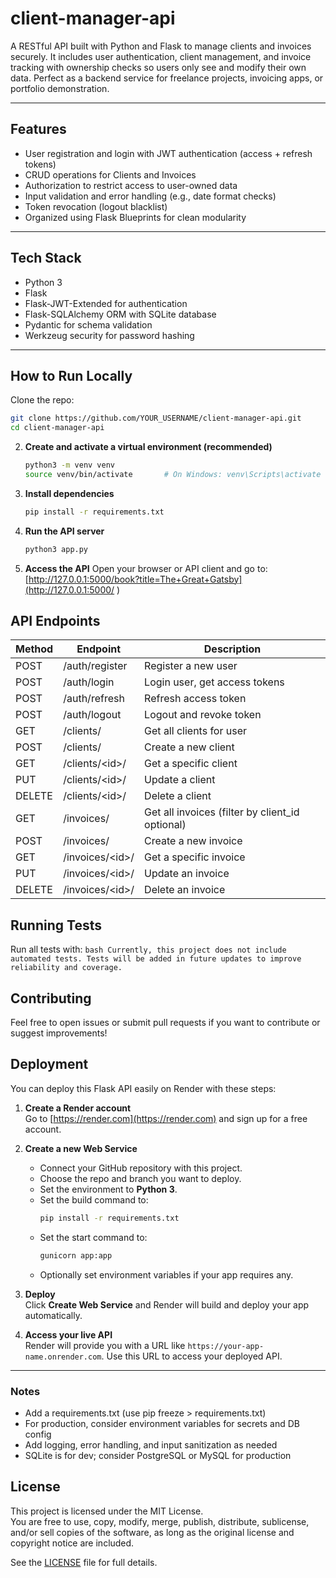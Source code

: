 # client-manager-api

A RESTful API built with Python and Flask to manage clients and invoices securely. It includes user authentication, client management, and invoice tracking with ownership checks so users only see and modify their own data. Perfect as a backend service for freelance projects, invoicing apps, or portfolio demonstration.

---

## Features

- User registration and login with JWT authentication (access + refresh tokens)
- CRUD operations for Clients and Invoices
- Authorization to restrict access to user-owned data
- Input validation and error handling (e.g., date format checks)
- Token revocation (logout blacklist)
- Organized using Flask Blueprints for clean modularity

---

## Tech Stack

- Python 3
- Flask
- Flask-JWT-Extended for authentication
- Flask-SQLAlchemy ORM with SQLite database
- Pydantic for schema validation
- Werkzeug security for password hashing

---

## How to Run Locally

Clone the repo:

```bash
git clone https://github.com/YOUR_USERNAME/client-manager-api.git
cd client-manager-api
```
2. **Create and activate a virtual environment (recommended)**
    ```bash
    python3 -m venv venv
    source venv/bin/activate       # On Windows: venv\Scripts\activate
    ```
3. **Install dependencies**
    ```bash
    pip install -r requirements.txt
    ```

4. **Run the API server**
    ```bash
    python3 app.py
    ```
5. **Access the API**
    Open your browser or API client and go to:
[http://127.0.0.1:5000/book?title=The+Great+Gatsby](http://127.0.0.1:5000/
)

## API Endpoints

| Method | Endpoint           | Description                          |
|--------|--------------------|------------------------------------|
| POST   | /auth/register     | Register a new user                 |
| POST   | /auth/login        | Login user, get access tokens      |
| POST   | /auth/refresh      | Refresh access token                |
| POST   | /auth/logout       | Logout and revoke token             |
| GET    | /clients/          | Get all clients for user            |
| POST   | /clients/          | Create a new client                 |
| GET    | /clients/&lt;id&gt;/  | Get a specific client              |
| PUT    | /clients/&lt;id&gt;/  | Update a client                    |
| DELETE | /clients/&lt;id&gt;/  | Delete a client                    |
| GET    | /invoices/         | Get all invoices (filter by client_id optional) |
| POST   | /invoices/         | Create a new invoice                |
| GET    | /invoices/&lt;id&gt;/ | Get a specific invoice             |
| PUT    | /invoices/&lt;id&gt;/ | Update an invoice                 |
| DELETE | /invoices/&lt;id&gt;/ | Delete an invoice                 |

## Running Tests

 Run all tests with:
    ```bash
    Currently, this project does not include automated tests. Tests will be added in future updates to improve reliability and coverage.
    ```
## Contributing

Feel free to open issues or submit pull requests if you want to contribute or suggest improvements!

## Deployment

You can deploy this Flask API easily on Render with these steps:

1. **Create a Render account**  
   Go to [https://render.com](https://render.com) and sign up for a free account.

2. **Create a new Web Service**  
   - Connect your GitHub repository with this project.
   - Choose the repo and branch you want to deploy.
   - Set the environment to **Python 3**.
   - Set the build command to:  
     ```bash
     pip install -r requirements.txt
     ```
   - Set the start command to:  
     ```bash
     gunicorn app:app
     ```
   - Optionally set environment variables if your app requires any.

3. **Deploy**  
   Click **Create Web Service** and Render will build and deploy your app automatically.

4. **Access your live API**  
   Render will provide you with a URL like `https://your-app-name.onrender.com`. Use this URL to access your deployed API.

---

### Notes

- Add a requirements.txt (use pip freeze > requirements.txt)
- For production, consider environment variables for secrets and DB config
- Add logging, error handling, and input sanitization as needed
- SQLite is for dev; consider PostgreSQL or MySQL for production

## License

This project is licensed under the MIT License.  
You are free to use, copy, modify, merge, publish, distribute, sublicense, and/or sell copies of the software, as long as the original license and copyright notice are included.

See the [LICENSE](LICENSE) file for full details.
